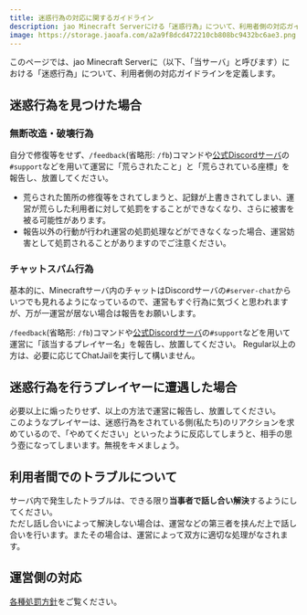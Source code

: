 ```yaml
---
title: 迷惑行為の対応に関するガイドライン
description: jao Minecraft Serverにける「迷惑行為」について、利用者側の対応ガイドラインを定義します。
image: https://storage.jaoafa.com/a2a9f8dcd472210cb808bc9432bc6ae3.png
---
```


このページでは、jao Minecraft Serverに（以下、「当サーバ」と呼びます）における「迷惑行為」について、利用者側の対応ガイドラインを定義します。

## 迷惑行為を見つけた場合

### 無断改造・破壊行為

自分で修復等をせず、`/feedback`(省略形: `/fb`)コマンドや[公式Discordサーバ](/blog/join-discord)の`#support`などを用いて運営に「荒らされたこと」と「荒らされている座標」を報告し、放置してください。

- 荒らされた箇所の修復等をされてしまうと、記録が上書きされてしまい、運営が荒らした利用者に対して処罰をすることができなくなり、さらに被害を被る可能性があります。  
- 報告以外の行動が行われ運営の処罰処理などができなくなった場合、運営妨害として処罰されることがありますのでご注意ください。

### チャットスパム行為

基本的に、Minecraftサーバ内のチャットはDiscordサーバの`#server-chat`からいつでも見れるようになっているので、運営もすぐ行為に気づくと思われますが、万が一運営が居ない場合は報告をお願いします。

`/feedback`(省略形: `/fb`)コマンドや[公式Discordサーバ](/blog/join-discord)の`#support`などを用いて運営に「該当するプレイヤー名」を報告し、放置してください。
Regular以上の方は、必要に応じてChatJailを実行して構いません。

## 迷惑行為を行うプレイヤーに遭遇した場合

必要以上に煽ったりせず、以上の方法で運営に報告し、放置してください。  
このようなプレイヤーは、迷惑行為をされている側(私たち)のリアクションを求めているので、「やめてください」といったように反応してしまうと、相手の思う壺になってしまいます。無視をキメましょう。

## 利用者間でのトラブルについて

サーバ内で発生したトラブルは、できる限り**当事者で話し合い解決**するようにしてください。  
ただし話し合いによって解決しない場合は、運営などの第三者を挟んだ上で話し合いを行います。またその場合は、運営によって双方に適切な処理がなされます。

## 運営側の対応

[各種処罰方針](/server/policies/bans)をご覧ください。
